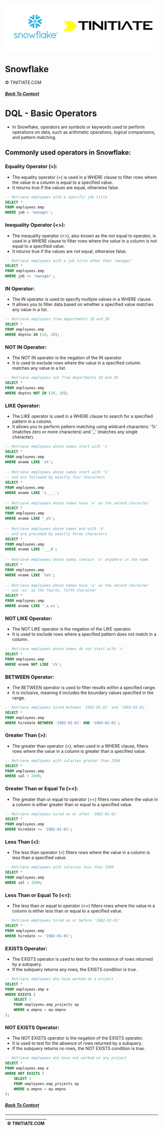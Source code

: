 ![Snowflake Tinitiate Image](snowflake_tinitiate.png)

# Snowflake
&copy; TINITIATE.COM

##### [Back To Context](./README.md)

# DQL - Basic Operators 
- In Snowflake, operators are symbols or keywords used to perform operations on data, such as arithmetic operations, logical comparisons, and pattern matching.

## Commonly used operators in Snowflake: 

### Equality Operator (=): 
- The equality operator (=) is used in a WHERE clause to filter rows where the value in a column is equal to a specified value.
- It returns true if the values are equal, otherwise false.
```sql
-- Retrieve employees with a specific job title
SELECT *
FROM employees.emp
WHERE job = 'manager';
```

### Inequality Operator (<>): 
- The inequality operator (<>), also known as the not equal to operator, is used in a WHERE clause to filter rows where the value in a column is not equal to a specified value.
- It returns true if the values are not equal, otherwise false.
```sql
-- Retrieve employees with a job title other than 'manager'
SELECT *
FROM employees.emp
WHERE job <> 'manager';
```
### IN Operator: 
- The IN operator is used to specify multiple values in a WHERE clause.
- It allows you to filter data based on whether a specified value matches any value in a list.
```sql
-- Retrieve employees from departments 10 and 20
SELECT *
FROM employees.emp
WHERE deptno IN (10, 20);
```
### NOT IN Operator: 
- The NOT IN operator is the negation of the IN operator.
- It is used to exclude rows where the value in a specified column matches any value in a list.
```sql
-- Retrieve employees not from departments 10 and 20
SELECT *
FROM employees.emp
WHERE deptno NOT IN (10, 20);
```
### LIKE Operator: 
- The LIKE operator is used in a WHERE clause to search for a specified pattern in a column.
- It allows you to perform pattern matching using wildcard characters: '%' (matches zero or more characters) and '_' (matches any single character).
```sql
-- Retrieve employees whose names start with 's'
SELECT *
FROM employees.emp
WHERE ename LIKE 's%';

-- Retrieve employees whose names start with 'S'
-- and are followed by exactly four characters
SELECT *
FROM employees.emp
WHERE ename LIKE 's____';

-- Retrieve employees whose names have 'e' as the second character
SELECT *
FROM employees.emp
WHERE ename LIKE '_e%';

-- Retrieve employees whose names end with 'd'
-- and are preceded by exactly three characters
SELECT *
FROM employees.emp
WHERE ename LIKE '___d';

-- Retrieve employees whose names contain 'a' anywhere in the name
SELECT *
FROM employees.emp
WHERE ename LIKE '%a%';

-- Retrieve employees whose names have 'a' as the second character
-- and 'es' as the fourth, fifth character
SELECT *
FROM employees.emp
WHERE ename LIKE '_a_es';
```
### NOT LIKE Operator: 
- The NOT LIKE operator is the negation of the LIKE operator.
- It is used to exclude rows where a specified pattern does not match in a column.
```sql
-- Retrieve employees whose names do not start with 's'
SELECT *
FROM employees.emp
WHERE ename NOT LIKE 's%';
```
### BETWEEN Operator: 
- The BETWEEN operator is used to filter results within a specified range.
- It is inclusive, meaning it includes the boundary values specified in the range.
```sql
-- Retrieve employees hired between '1982-01-01' and '1983-01-01'
SELECT *
FROM employees.emp
WHERE hiredate BETWEEN '1982-01-01' AND '1983-01-01';
```
### Greater Than (>): 
- The greater than operator (>), when used in a WHERE clause, filters rows where the value in a column is greater than a specified value.
```sql
-- Retrieve employees with salaries greater than 2500
SELECT *
FROM employees.emp
WHERE sal > 2500;
```
### Greater Than or Equal To (>=): 
- The greater than or equal to operator (>=) filters rows where the value in a column is either greater than or equal to a specified value.
```sql
-- Retrieve employees hired on or after '1982-01-01'
SELECT *
FROM employees.emp
WHERE hiredate >= '1982-01-01';
```
### Less Than (<): 
- The less than operator (<) filters rows where the value in a column is less than a specified value.
```sql
-- Retrieve employees with salaries less than 1500
SELECT *
FROM employees.emp
WHERE sal < 1500;
```
### Less Than or Equal To (<=): 
- The less than or equal to operator (<=) filters rows where the value in a column is either less than or equal to a specified value.
```sql
-- Retrieve employees hired on or before '1982-01-01'
SELECT *
FROM employees.emp
WHERE hiredate <= '1982-01-01';
```
### EXISTS Operator: 
- The EXISTS operator is used to test for the existence of rows returned by a subquery.
- If the subquery returns any rows, the EXISTS condition is true.
```sql
-- Retrieve employees who have worked on a project
SELECT *
FROM employees.emp e
WHERE EXISTS (
    SELECT 1
    FROM employees.emp_projects ep
    WHERE e.empno = ep.empno
);
```
### NOT EXISTS Operator: 
- The NOT EXISTS operator is the negation of the EXISTS operator.
- It is used to test for the absence of rows returned by a subquery.
- If the subquery returns no rows, the NOT EXISTS condition is true.
```sql
-- Retrieve employees who have not worked on any project
SELECT *
FROM employees.emp e
WHERE NOT EXISTS (
    SELECT 1
    FROM employees.emp_projects ep
    WHERE e.empno = ep.empno
);
```

##### [Back To Context](./README.md)
***
| &copy; TINITIATE.COM |
|----------------------|